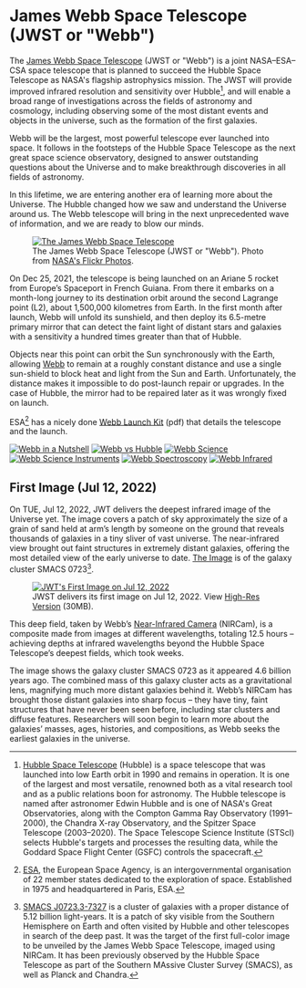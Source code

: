 # James Webb Space Telescope (JWST or "Webb")

The [James Webb Space Telescope](https://en.wikipedia.org/wiki/James_Webb_Space_Telescope) (JWST or "Webb") is a joint NASA–ESA–CSA space telescope that is planned to succeed the Hubble Space Telescope as NASA's flagship astrophysics mission. The JWST will provide improved infrared resolution and sensitivity over Hubble[^Hubble], and will enable a broad range of investigations across the fields of astronomy and cosmology, including observing some of the most distant events and objects in the universe, such as the formation of the first galaxies.

Webb will be the largest, most powerful telescope ever launched into space. It follows in the footsteps of the Hubble Space Telescope as the next great space science observatory, designed to answer outstanding questions about the Universe and to make breakthrough discoveries in all fields of astronomy.

In this lifetime, we are entering another era of learning more about the Universe. The Hubble changed how we saw and understand the Universe around us. The Webb telescope will bring in the next unprecedented wave of information, and we are ready to blow our minds.

<figure class="content-large">
  <a href="https://www.flickr.com/photos/nasawebbtelescope/"><img src="https://cdn.oinam.com/img/science/webb-rendering-03.webp" alt="The James Webb Space Telescope" loading="lazy"></a>
  <figcaption>
    The James Webb Space Telescope (JWST or "Webb"). Photo from <a href="https://www.flickr.com/photos/nasawebbtelescope/">NASA's Flickr Photos</a>.
  </figcaption>
</figure>

On Dec 25, 2021, the telescope is being launched on an Ariane 5 rocket from Europe’s Spaceport in French Guiana. From there it embarks on a month-long journey to its destination orbit around the second Lagrange point (L2), about 1,500,000 kilometres from Earth. In the first month after launch, Webb will unfold its sunshield, and then deploy its 6.5-metre primary mirror that can detect the faint light of distant stars and galaxies with a sensitivity a hundred times greater than that of Hubble.

Objects near this point can orbit the Sun synchronously with the Earth, allowing [Webb](https://jwst.nasa.gov) to remain at a roughly constant distance and use a single sun-shield to block heat and light from the Sun and Earth. Unfortunately, the distance makes it impossible to do post-launch repair or upgrades. In the case of Hubble, the mirror had to be repaired later as it was wrongly fixed on launch.

ESA[^ESA] has a nicely done [Webb Launch Kit](https://esamultimedia.esa.int/docs/science/Webb-LaunchKit_EN.pdf) (pdf) that details the telescope and the launch.
  
<div class="gallery content-large">
  <a href="https://cdn.oinam.com/img/science/webb-in-a-nutshell-original.jpg"><img src="https://cdn.oinam.com/img/science/webb-in-a-nutshell.webp" title="Webb in a Nutshell" loading="lazy"></a>
  <a href="https://cdn.oinam.com/img/science/webb-vs-hubble-original.jpg"><img src="https://cdn.oinam.com/img/science/webb-vs-hubble.webp" title="Webb vs Hubble" loading="lazy"></a>
  <a href="https://cdn.oinam.com/img/science/webb-science-original.jpg"><img src="https://cdn.oinam.com/img/science/webb-science.webp" title="Webb Science" loading="lazy"></a>
  <a href="https://cdn.oinam.com/img/science/webb-science-instruments-original.jpg"><img src="https://cdn.oinam.com/img/science/webb-science-instruments.webp" title="Webb Science Instruments" loading="lazy"></a>
  <a href="https://cdn.oinam.com/img/science/webb-spectroscopy-original.jpg"><img src="https://cdn.oinam.com/img/science/webb-spectroscopy.webp" title="Webb Spectroscopy" loading="lazy"></a>
  <a href="https://cdn.oinam.com/img/science/webb-study-the-universe-in-infrared-original.jpg"><img src="https://cdn.oinam.com/img/science/webb-study-the-universe-in-infrared.webp" title="Webb Infrared" loading="lazy"></a>
</div>

## First Image (Jul 12, 2022)

On TUE, Jul 12, 2022, JWT delivers the deepest infrared image of the Universe yet. The image covers a patch of sky approximately the size of a grain of sand held at arm’s length by someone on the ground that reveals thousands of galaxies in a tiny sliver of vast universe. The near-infrared view brought out faint structures in extremely distant galaxies, offering the most detailed view of the early universe to date. [The Image](https://webbtelescope.org/news/first-images) is of the galaxy cluster SMACS 0723[^SMACS0723].

<figure>
  <a href="https://cdn.oinam.com/img/science/james-webb-space-telescope-first-image-2022JUL12.png"><img src="https://cdn.oinam.com/img/science/james-webb-space-telescope-first-image-2022JUL12-low.jpg" alt="JWT's First Image on Jul 12, 2022" loading="lazy"></a>
  <figcaption>
    JWST delivers its first image on Jul 12, 2022. View <a href="https://cdn.oinam.com/img/science/james-webb-space-telescope-first-image-2022JUL12.png">High-Res Version</a> (30MB).
  </figcaption>
</figure>

This deep field, taken by Webb’s [Near-Infrared Camera](https://www.jwst.nasa.gov/content/observatory/instruments/nircam.html) (NIRCam), is a composite made from images at different wavelengths, totaling 12.5 hours – achieving depths at infrared wavelengths beyond the Hubble Space Telescope’s deepest fields, which took weeks.

The image shows the galaxy cluster SMACS 0723 as it appeared 4.6 billion years ago. The combined mass of this galaxy cluster acts as a gravitational lens, magnifying much more distant galaxies behind it. Webb’s NIRCam has brought those distant galaxies into sharp focus – they have tiny, faint structures that have never been seen before, including star clusters and diffuse features. Researchers will soon begin to learn more about the galaxies’ masses, ages, histories, and compositions, as Webb seeks the earliest galaxies in the universe.

[^Hubble]: [Hubble Space Telescope](https://en.wikipedia.org/wiki/Hubble_Space_Telescope) (Hubble) is a space telescope that was launched into low Earth orbit in 1990 and remains in operation. It is one of the largest and most versatile, renowned both as a vital research tool and as a public relations boon for astronomy. The Hubble telescope is named after astronomer Edwin Hubble and is one of NASA's Great Observatories, along with the Compton Gamma Ray Observatory (1991–2000), the Chandra X-ray Observatory, and the Spitzer Space Telescope (2003–2020). The Space Telescope Science Institute (STScI) selects Hubble's targets and processes the resulting data, while the Goddard Space Flight Center (GSFC) controls the spacecraft.

[^ESA]: [ESA](https://www.esa.int/), the European Space Agency, is an intergovernmental organisation of 22 member states dedicated to the exploration of space. Established in 1975 and headquartered in Paris, ESA.

[^SMACS0723]: [SMACS J0723.3-7327](https://en.wikipedia.org/wiki/SMACS_J0723.3-7327) is a cluster of galaxies with a proper distance of 5.12 billion light-years. It is a patch of sky visible from the Southern Hemisphere on Earth and often visited by Hubble and other telescopes in search of the deep past. It was the target of the first full-color image to be unveiled by the James Webb Space Telescope, imaged using NIRCam. It has been previously observed by the Hubble Space Telescope as part of the Southern MAssive Cluster Survey (SMACS), as well as Planck and Chandra.